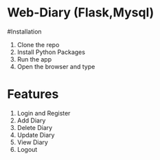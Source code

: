 # Web-Diary (Flask,Mysql)

#Installation
1. Clone the repo
2. Install Python Packages
3. Run the app
4. Open the browser and type

# Features
1. Login and Register
2. Add Diary
3. Delete Diary
4. Update Diary
5. View Diary
6. Logout

